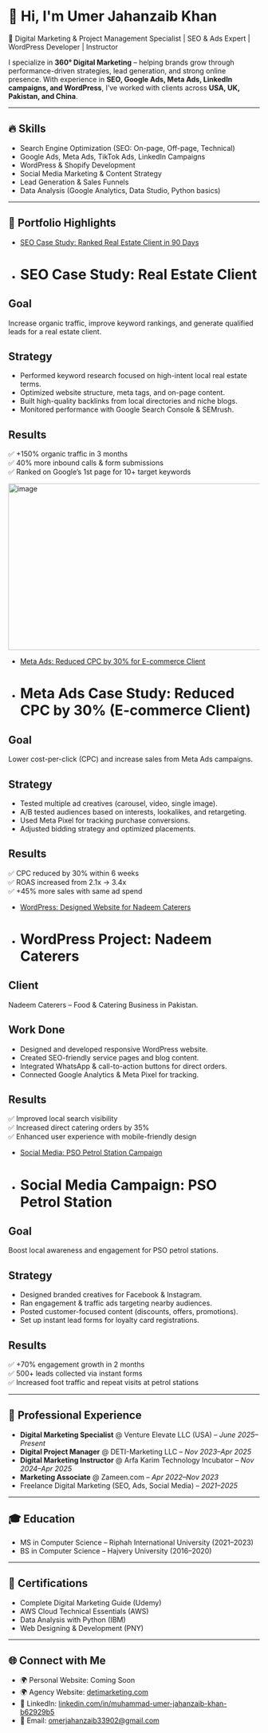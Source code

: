 # 👋 Hi, I'm Umer Jahanzaib Khan

🚀 Digital Marketing & Project Management Specialist | SEO & Ads Expert | WordPress Developer | Instructor  

I specialize in **360° Digital Marketing** – helping brands grow through performance-driven strategies, lead generation, and strong online presence. With experience in **SEO, Google Ads, Meta Ads, LinkedIn campaigns, and WordPress**, I’ve worked with clients across **USA, UK, Pakistan, and China**.  

---

## 🔥 Skills
- Search Engine Optimization (SEO: On-page, Off-page, Technical)
- Google Ads, Meta Ads, TikTok Ads, LinkedIn Campaigns
- WordPress & Shopify Development
- Social Media Marketing & Content Strategy
- Lead Generation & Sales Funnels
- Data Analysis (Google Analytics, Data Studio, Python basics)

---

## 📂 Portfolio Highlights
- [SEO Case Study: Ranked Real Estate Client in 90 Days](./Case-Studies/seo-realestate.md)
- # SEO Case Study: Real Estate Client

## Goal
Increase organic traffic, improve keyword rankings, and generate qualified leads for a real estate client.

## Strategy
- Performed keyword research focused on high-intent local real estate terms.  
- Optimized website structure, meta tags, and on-page content.  
- Built high-quality backlinks from local directories and niche blogs.  
- Monitored performance with Google Search Console & SEMrush.  

## Results
✅ +150% organic traffic in 3 months  
✅ 40% more inbound calls & form submissions  
✅ Ranked on Google’s 1st page for 10+ target keywords  

<img width="1051" height="334" alt="image" src="https://github.com/user-attachments/assets/4a5102ef-be7e-450c-8fec-94a81b3a4915" />


- [Meta Ads: Reduced CPC by 30% for E-commerce Client](./Case-Studies/meta-cpc-optimization.md)
- # Meta Ads Case Study: Reduced CPC by 30% (E-commerce Client)

## Goal
Lower cost-per-click (CPC) and increase sales from Meta Ads campaigns.

## Strategy
- Tested multiple ad creatives (carousel, video, single image).  
- A/B tested audiences based on interests, lookalikes, and retargeting.  
- Used Meta Pixel for tracking purchase conversions.  
- Adjusted bidding strategy and optimized placements.  

## Results
✅ CPC reduced by 30% within 6 weeks  
✅ ROAS increased from 2.1x → 3.4x  
✅ +45% more sales with same ad spend  

- [WordPress: Designed Website for Nadeem Caterers](./Projects/nadeem-caterers.md)
- # WordPress Project: Nadeem Caterers

## Client
Nadeem Caterers – Food & Catering Business in Pakistan.

## Work Done
- Designed and developed responsive WordPress website.  
- Created SEO-friendly service pages and blog content.  
- Integrated WhatsApp & call-to-action buttons for direct orders.  
- Connected Google Analytics & Meta Pixel for tracking.  

## Results
✅ Improved local search visibility  
✅ Increased direct catering orders by 35%  
✅ Enhanced user experience with mobile-friendly design  

- [Social Media: PSO Petrol Station Campaign](./Case-Studies/pso-social-media.md)
- # Social Media Campaign: PSO Petrol Station

## Goal
Boost local awareness and engagement for PSO petrol stations.

## Strategy
- Designed branded creatives for Facebook & Instagram.  
- Ran engagement & traffic ads targeting nearby audiences.  
- Posted customer-focused content (discounts, offers, promotions).  
- Set up instant lead forms for loyalty card registrations.  

## Results
✅ +70% engagement growth in 2 months  
✅ 500+ leads collected via instant forms  
✅ Increased foot traffic and repeat visits at petrol stations  


---

## 💼 Professional Experience
- **Digital Marketing Specialist** @ Venture Elevate LLC (USA) – *June 2025–Present*
- **Digital Project Manager** @ DETI-Marketing LLC – *Nov 2023–Apr 2025*
- **Digital Marketing Instructor** @ Arfa Karim Technology Incubator – *Nov 2024–Apr 2025*
- **Marketing Associate** @ Zameen.com – *Apr 2022–Nov 2023*
- Freelance Digital Marketing (SEO, Ads, Social Media) – *2021–2025*

---

## 🎓 Education
- MS in Computer Science – Riphah International University (2021–2023)
- BS in Computer Science – Hajvery University (2016–2020)

---

## 📜 Certifications
- Complete Digital Marketing Guide (Udemy)  
- AWS Cloud Technical Essentials (AWS)  
- Data Analysis with Python (IBM)  
- Web Designing & Development (PNY)  

---

## 🌐 Connect with Me
- 🌍 Personal Website: Coming Soon
- 🌍 Agency Website: [detimarketing.com](https://detimarketing.com)  
- 💼 LinkedIn: [linkedin.com/in/muhammad-umer-jahanzaib-khan-b62929b5](https://www.linkedin.com/in/muhammad-umer-jahanzaib-khan-b62929b5/)  
- 📧 Email: omerjahanzaib33902@gmail.com  
